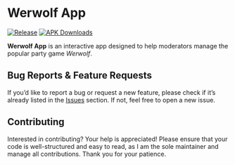 # Werwolf App

[![Release](https://img.shields.io/github/v/release/Benkralex/werwolf-app?include_prereleases)](https://github.com/Benkralex/werwolf-app/releases) [![APK Downloads](https://img.shields.io/github/downloads/Benkralex/werwolf-app/total.svg?label=APK%20Downloads)](https://github.com/Benkralex/werwolf-app/releases)

**Werwolf App** is an interactive app designed to help moderators manage the popular party game _Werwolf_.

## Bug Reports & Feature Requests

If you’d like to report a bug or request a new feature, please check if it’s already listed in the [Issues](https://github.com/Benkralex/werwolf-app/issues) section. If not, feel free to open a new issue.

## Contributing

Interested in contributing? Your help is appreciated! Please ensure that your code is well-structured and easy to read, as I am the sole maintainer and manage all contributions. Thank you for your patience.

